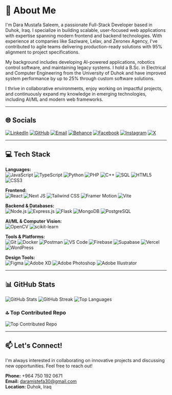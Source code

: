 # 💫 About Me
I'm Dara Mustafa Saleem, a passionate Full-Stack Developer based in Duhok, Iraq. I specialize in building scalable, user-focused web applications with expertise spanning modern frontend and backend technologies. With experience at companies like Saziware, Lelav, and Zeronex Agency, I've contributed to agile teams delivering production-ready solutions with 95% alignment to project specifications.

My background includes developing AI-powered applications, robotics control software, and maintaining legacy systems. I hold a B.Sc. in Electrical and Computer Engineering from the University of Duhok and have improved system performance by up to 25% through custom software solutions.

I thrive in collaborative environments, enjoy working on impactful projects, and continuously expand my knowledge in emerging technologies, including AI/ML and modern web frameworks.

---

## 🌐 Socials
[![LinkedIn]([https://img.shields.io/badge/LinkedIn-%230077B5.svg?logo=linkedin&logoColor=white)](https://linkedin.com/in/your-profile](https://www.linkedin.com/in/dara01/))
[![GitHub](https://img.shields.io/badge/GitHub-%23121011.svg?logo=github&logoColor=white)](https://github.com/dara01x)
[![Email](https://img.shields.io/badge/Email-D14836?logo=gmail&logoColor=white)](mailto:daramistefa30@gmail.com)
[![Behance](https://img.shields.io/badge/Behance-1769ff?logo=behance&logoColor=white)](https://behance.net/dara01)
[![Facebook](https://img.shields.io/badge/Facebook-%231877F2.svg?logo=Facebook&logoColor=white)](https://facebook.com/DaraMistefa)
[![Instagram](https://img.shields.io/badge/Instagram-%23E4405F.svg?logo=Instagram&logoColor=white)](https://instagram.com/dara01)
[![X](https://img.shields.io/badge/X-black.svg?logo=X&logoColor=white)](https://x.com/dara01x)

---

## 💻 Tech Stack

**Languages:**  
![JavaScript](https://img.shields.io/badge/javascript-%23323330.svg?style=flat&logo=javascript&logoColor=%23F7DF1E)
![TypeScript](https://img.shields.io/badge/typescript-%23007ACC.svg?style=flat&logo=typescript&logoColor=white)
![Python](https://img.shields.io/badge/python-3670A0?style=flat&logo=python&logoColor=ffdd54)
![PHP](https://img.shields.io/badge/php-%23777BB4.svg?style=flat&logo=php&logoColor=white)
![C++](https://img.shields.io/badge/c++-%2300599C.svg?style=flat&logo=c%2B%2B&logoColor=white)
![SQL](https://img.shields.io/badge/sql-%2307405e.svg?style=flat&logo=sqlite&logoColor=white)
![HTML5](https://img.shields.io/badge/html5-%23E34F26.svg?style=flat&logo=html5&logoColor=white)
![CSS3](https://img.shields.io/badge/css3-%231572B6.svg?style=flat&logo=css3&logoColor=white)

**Frontend:**  
![React](https://img.shields.io/badge/react-%2320232a.svg?style=flat&logo=react&logoColor=%2361DAFB)
![Next JS](https://img.shields.io/badge/Next-black?style=flat&logo=next.js&logoColor=white)
![Tailwind CSS](https://img.shields.io/badge/tailwindcss-%2338B2AC.svg?style=flat&logo=tailwind-css&logoColor=white)
![Framer Motion](https://img.shields.io/badge/Framer%20Motion-black?style=flat&logo=framer&logoColor=blue)
![Vite](https://img.shields.io/badge/vite-%23646CFF.svg?style=flat&logo=vite&logoColor=white)

**Backend & Databases:**  
![Node.js](https://img.shields.io/badge/node.js-6DA55F?style=flat&logo=node.js&logoColor=white)
![Express.js](https://img.shields.io/badge/express.js-%23404d59.svg?style=flat&logo=express&logoColor=%2361DAFB)
![Flask](https://img.shields.io/badge/flask-%23000.svg?style=flat&logo=flask&logoColor=white)
![MongoDB](https://img.shields.io/badge/MongoDB-%234ea94b.svg?style=flat&logo=mongodb&logoColor=white)
![PostgreSQL](https://img.shields.io/badge/postgresql-%23316192.svg?style=flat&logo=postgresql&logoColor=white)

**AI/ML & Computer Vision:**  
![OpenCV](https://img.shields.io/badge/opencv-%23white.svg?style=flat&logo=opencv&logoColor=white)
![scikit-learn](https://img.shields.io/badge/scikit--learn-%23F7931E.svg?style=flat&logo=scikit-learn&logoColor=white)

**Tools & Platforms:**  
![Git](https://img.shields.io/badge/git-%23F05033.svg?style=flat&logo=git&logoColor=white)
![Docker](https://img.shields.io/badge/docker-%230db7ed.svg?style=flat&logo=docker&logoColor=white)
![Postman](https://img.shields.io/badge/Postman-FF6C37?style=flat&logo=postman&logoColor=white)
![VS Code](https://img.shields.io/badge/Visual%20Studio%20Code-0078d7.svg?style=flat&logo=visual-studio-code&logoColor=white)
![Firebase](https://img.shields.io/badge/firebase-%23039BE5.svg?style=flat&logo=firebase)
![Supabase](https://img.shields.io/badge/Supabase-3ECF8E?style=flat&logo=supabase&logoColor=white)
![Vercel](https://img.shields.io/badge/vercel-%23000000.svg?style=flat&logo=vercel&logoColor=white)
![WordPress](https://img.shields.io/badge/WordPress-%23117AC9.svg?style=flat&logo=WordPress&logoColor=white)

**Design Tools:**  
![Figma](https://img.shields.io/badge/figma-%23F24E1E.svg?style=flat&logo=figma&logoColor=white)
![Adobe XD](https://img.shields.io/badge/Adobe%20XD-470137?style=flat&logo=Adobe%20XD&logoColor=#FF61F6)
![Adobe Photoshop](https://img.shields.io/badge/adobe%20photoshop-%2331A8FF.svg?style=flat&logo=adobe%20photoshop&logoColor=white)
![Adobe Illustrator](https://img.shields.io/badge/adobe%20illustrator-%23FF9A00.svg?style=flat&logo=adobe%20illustrator&logoColor=white)

---


## 📊 GitHub Stats
![GitHub Stats](https://github-readme-stats.vercel.app/api?username=dara01x&theme=dark&hide_border=false&include_all_commits=false&count_private=false)
![GitHub Streak](https://nirzak-streak-stats.vercel.app/?user=dara01x&theme=dark&hide_border=false)
![Top Languages](https://github-readme-stats.vercel.app/api/top-langs/?username=dara01x&theme=dark&hide_border=false&include_all_commits=false&count_private=false&layout=compact)

### 🔝 Top Contributed Repo
![Top Contributed Repo](https://github-contributor-stats.vercel.app/api?username=dara01x&limit=5&theme=dark&combine_all_yearly_contributions=true)

---

## 📫 Let's Connect!
I'm always interested in collaborating on innovative projects and discussing new opportunities. Feel free to reach out!

**Phone:** +964 750 192 0671  
**Email:** daramistefa30@gmail.com  
**Location:** Duhok, Iraq
